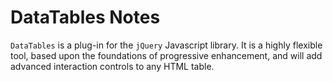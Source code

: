 # DataTables Notes

`DataTables` is a plug-in for the `jQuery` Javascript library.  It is a highly
flexible tool, based upon the foundations of progressive enhancement, and will
add advanced interaction controls to any HTML table.
